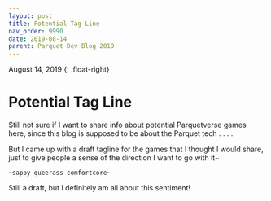 ```yaml
---
layout: post
title: Potential Tag Line
nav_order: 9990
date: 2019-08-14
parent: Parquet Dev Blog 2019
---
```

August 14, 2019
{: .float-right}

# Potential Tag Line

Still not sure if I want to share info about potential Parquetverse games here, since this blog is supposed to be about the Parquet tech . . . .

But I came up with a draft tagline for the games that I thought I would share, just to give people a sense of the direction I want to go with it~

    ~sappy queerass comfortcore~

Still a draft, but I definitely am all about this sentiment!
